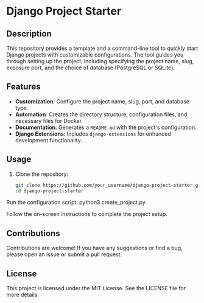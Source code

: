 # Django Project Starter

## Description

This repository provides a template and a command-line tool to quickly start Django projects with customizable configurations. The tool guides you through setting up the project, including specifying the project name, slug, exposure port, and the choice of database (PostgreSQL or SQLite).

## Features

- **Customization**: Configure the project name, slug, port, and database type.
- **Automation**: Creates the directory structure, configuration files, and necessary files for Docker.
- **Documentation**: Generates a `README.md` with the project's configuration.
- **Django Extensions**: Includes `django-extensions` for enhanced development functionality.

## Usage

1. Clone the repository:
   ```sh
   git clone https://github.com/your_username/django-project-starter.git
   cd django-project-starter
Run the configuration script:
python3 create_project.py

Follow the on-screen instructions to complete the project setup.

## Contributions
Contributions are welcome! If you have any suggestions or find a bug, please open an issue or submit a pull request.

## License
This project is licensed under the MIT License. See the LICENSE file for more details.
